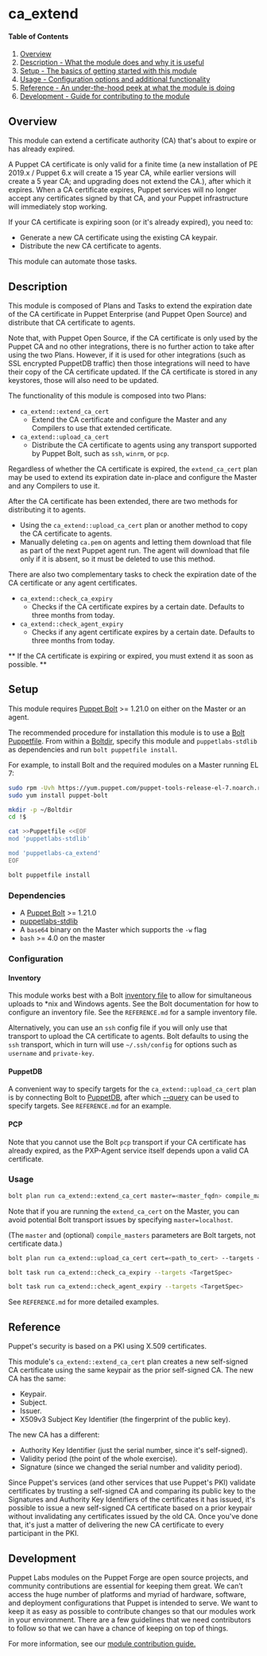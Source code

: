 # ca_extend

#### Table of Contents

1. [Overview](#overview)
1. [Description - What the module does and why it is useful](#description)
1. [Setup - The basics of getting started with this module](#setup)
1. [Usage - Configuration options and additional functionality](#usage)
1. [Reference - An under-the-hood peek at what the module is doing](#reference)
1. [Development - Guide for contributing to the module](#development)

## Overview

This module can extend a certificate authority (CA) that's about to expire or has already expired.

A Puppet CA certificate is only valid for a finite time (a new installation of PE 2019.x / Puppet 6.x will create a 15 year CA, while earlier versions will create a 5 year CA; and upgrading does not extend the CA.), after which it expires.
When a CA certificate expires, Puppet services will no longer accept any certificates signed by that CA, and your Puppet infrastructure will immediately stop working.

If your CA certificate is expiring soon (or it's already expired), you need to:

* Generate a new CA certificate using the existing CA keypair.
* Distribute the new CA certificate to agents.

This module can automate those tasks.

## Description

This module is composed of Plans and Tasks to extend the expiration date of the CA certificate in Puppet Enterprise (and Puppet Open Source) and distribute that CA certificate to agents.

Note that, with Puppet Open Source, if the CA certificate is only used by the Puppet CA and no other integrations, there is no further action to take after using the two Plans.
However, if it is used for other integrations (such as SSL encrypted PuppetDB traffic) then those integrations will need to have their copy of the CA certificate updated. 
If the CA certificate is stored in any keystores, those will also need to be updated.

The functionality of this module is composed into two Plans:

*  `ca_extend::extend_ca_cert`
    * Extend the CA certificate and configure the Master and any Compilers to use that extended certificate.
*  `ca_extend::upload_ca_cert`
    * Distribute the CA certificate to agents using any transport supported by Puppet Bolt, such as `ssh`, `winrm`, or `pcp`.

Regardless of whether the CA certificate is expired, the `extend_ca_cert` plan may be used to extend its expiration date in-place and configure the Master and any Compilers to use it.

After the CA certificate has been extended, there are two methods for distributing it to agents.

* Using the `ca_extend::upload_ca_cert` plan or another method to copy the CA certificate to agents.
* Manually deleting `ca.pem` on agents and letting them download that file as part of the next Puppet agent run. The agent will download that file only if it is absent, so it must be deleted to use this method.

There are also two complementary tasks to check the expiration date of the CA certificate or any agent certificates.

* `ca_extend::check_ca_expiry`
    * Checks if the CA certificate expires by a certain date. Defaults to three months from today.
* `ca_extend::check_agent_expiry`
    * Checks if any agent certificate expires by a certain date. Defaults to three months from today.
    
** If the CA certificate is expiring or expired, you must extend it as soon as possible. **

## Setup

This module requires [Puppet Bolt](https://puppet.com/docs/bolt/latest/bolt_installing.html) >= 1.21.0 on either on the Master or an agent.

The recommended procedure for installation this module is to use a [Bolt Puppetfile](https://puppet.com/docs/bolt/latest/installing_tasks_from_the_forge.html#task-8928).
From within a [Boltdir](https://puppet.com/docs/bolt/latest/bolt_project_directories.html#embedded-project-directory), specify this module and `puppetlabs-stdlib` as dependencies and run `bolt puppetfile install`.

For example, to install Bolt and the required modules on a Master running EL 7:

```bash
sudo rpm -Uvh https://yum.puppet.com/puppet-tools-release-el-7.noarch.rpm
sudo yum install puppet-bolt
```

```bash
mkdir -p ~/Boltdir
cd !$

cat >>Puppetfile <<EOF
mod 'puppetlabs-stdlib'

mod 'puppetlabs-ca_extend'
EOF

bolt puppetfile install
```

### Dependencies

*  A [Puppet Bolt](https://puppet.com/docs/bolt/latest/bolt_installing.html) >= 1.21.0
*  [puppetlabs-stdlib](https://puppet.com/docs/bolt/latest/bolt_installing.html)
*  A `base64` binary on the Master which supports the `-w` flag
*  `bash` >= 4.0 on the master

### Configuration

#### Inventory

This module works best with a Bolt [inventory file](https://puppet.com/docs/bolt/latest/inventory_file.html) to allow for simultaneous uploads to \*nix and Windows agents.
See the Bolt documentation for how to configure an inventory file.
See the `REFERENCE.md` for a sample inventory file.

Alternatively, you can use an `ssh` config file if you will only use that transport to upload the CA certificate to agents.
Bolt defaults to using the `ssh` transport, which in turn will use `~/.ssh/config` for options such as `username` and `private-key`.

#### PuppetDB

A convenient way to specify targets for the `ca_extend::upload_ca_cert` plan is by connecting Bolt to [PuppetDB](https://puppet.com/docs/bolt/latest/bolt_connect_puppetdb.html), after which [--query](https://puppet.com/docs/bolt/latest/bolt_command_reference.html#command-options) can be used to specify targets.
See `REFERENCE.md` for an example.

#### PCP

Note that you cannot use the Bolt `pcp` transport if your CA certificate has already expired, as the PXP-Agent service itself depends upon a valid CA certificate.

### Usage

```bash
bolt plan run ca_extend::extend_ca_cert master=<master_fqdn> compile_masters=<comma_separated_compile_master_fqdns>
```

Note that if you are running the `extend_ca_cert` on the Master, you can avoid potential Bolt transport issues by specifying `master=localhost`. 

(The `master` and (optional) `compile_masters` parameters are Bolt targets, not certificate data.)

```bash
bolt plan run ca_extend::upload_ca_cert cert=<path_to_cert> --targets <TargetSpec>
```

```bash
bolt task run ca_extend::check_ca_expiry --targets <TargetSpec>
```

```bash
bolt task run ca_extend::check_agent_expiry --targets <TargetSpec>
```

See `REFERENCE.md` for more detailed examples.

## Reference

Puppet's security is based on a PKI using X.509 certificates.

This module's `ca_extend::extend_ca_cert` plan creates a new self-signed CA certificate using the same keypair as the prior self-signed CA. The new CA has the same:

* Keypair.
* Subject.
* Issuer.
* X509v3 Subject Key Identifier (the fingerprint of the public key).

The new CA has a different:

* Authority Key Identifier (just the serial number, since it's self-signed).
* Validity period (the point of the whole exercise).
* Signature (since we changed the serial number and validity period).

Since Puppet's services (and other services that use Puppet's PKI) validate certificates by trusting a self-signed CA and comparing its public key to the Signatures and Authority Key Identifiers of the certificates it has issued,
it's possible to issue a new self-signed CA certificate based on a prior keypair without invalidating any certificates issued by the old CA.
Once you've done that, it's just a matter of delivering the new CA certificate to every participant in the PKI.

## Development

Puppet Labs modules on the Puppet Forge are open source projects, and community contributions are essential for keeping them great.
We can’t access the huge number of platforms and myriad of hardware, software, and deployment configurations that Puppet is intended to serve.
We want to keep it as easy as possible to contribute changes so that our modules work in your environment.
There are a few guidelines that we need contributors to follow so that we can have a chance of keeping on top of things.

For more information, see our [module contribution guide.](https://docs.puppetlabs.com/forge/contributing.html)
